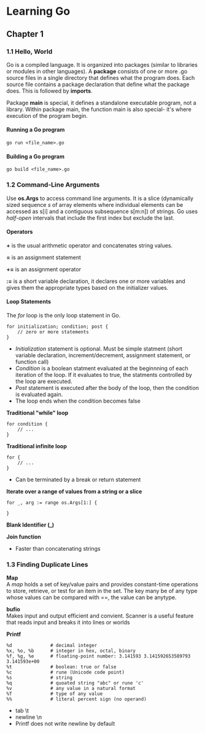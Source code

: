 # Learning Go

## Chapter 1

### 1.1 Hello, World
Go is a compiled language. It is organized into packages (similar to libraries or modules in other languages). A **package** consists of one or more .go source files in a single directory that defines what the program does. Each source file contains a package declaration that define what the package does. This is followed by **imports**.

Package **main** is special, it defines a standalone executable program, not a library. Within package main, the function main is also special- it's where execution of the program begin.

#### Running a Go program
```
go run <file_name>.go
```

#### Building a Go program
```
go build <file_name>.go
```

### 1.2 Command-Line Arguments

Use **os.Args** to access command line arguments. It is a slice (dynamically sized sequence *s* of array elements where individual elements can be accessed as s[i] and a contiguous subsequence s[m:n]) of strings. Go uses *half-open* intervals that include the first index but exclude the last.

#### Operators

**+** is the usual arithmetic operator and concatenates string values.

**=** is an assignment statement 

**+=** is an assignment operator

**:=** is a short variable declaration, it declares one or more variables and gives them the appropriate types based on the initializer values.

#### Loop Statements
The *for* loop is the only loop statement in Go.

```
for initialization; condition; post {
    // zero or more statements
}
```
- *Initialization* statement is optional. Must be simple statment (short variable declaration, increment/decrement, assignment statement, or function call)
- *Condition* is a boolean statment evaluated at the beginnning of each iteration of the loop. If it evaluates to true, the statments controlled by the loop are executed. 
- *Post* statement is executed after the body of the loop, then the condition is evaluated again. 
- The loop ends when the condition becomes false

**Traditional "while" loop**
```
for condition {
    // ...
}
```

**Traditional infinite loop**
```
for {
    // ...
}
```
- Can be terminated by a break or return statement

**Iterate over a range of values from a string or a slice**
```
for _, arg := range os.Args[1:] {

}
```

**Blank Identifier (_)**

**Join function**
- Faster than concatenating strings

### 1.3 Finding Duplicate Lines

**Map** \
A *map* holds a set of key/value pairs and provides constant-time operations to store, retrieve, or test for an item in the set. The key many be of any type whose values can be compared with ==, the value can be anytype.

**bufio** \
Makes input and output efficient and convient. Scanner is a useful feature that reads input and breaks it into lines or worlds

**Printf** 
```
%d              # decimal integer
%x, %o, %b      # integer in hex, octal, binary
%f, %g, %e      # floating-point number: 3.141593 3.141592653589793 3.141593e+00
%t              # boolean: true or false
%c              # rune (Unicode code point)
%s              # string
%q              # quoated string "abc" or rune 'c'
%v              # any value in a natural format
%T              # type of any value
%%              # literal percent sign (no operand)  
```
- tab \t
- newline \n
- Printf does not write newline by default
